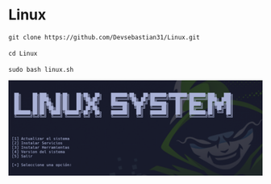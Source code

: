 # Linux


```
git clone https://github.com/Devsebastian31/Linux.git

cd Linux

sudo bash linux.sh
```

![Muestra1](Img/muestra1.png)
